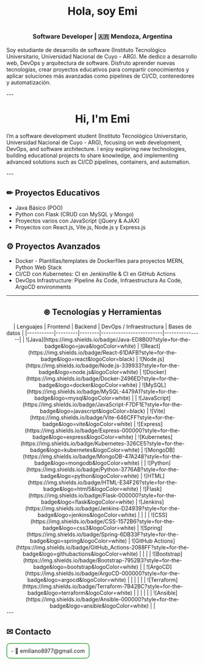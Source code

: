<!--
**Emi8977/emi8977** is a ✨ _special_ ✨ repository because its `README.md` (this file) appears on your GitHub profile.

Here are some ideas to get you started:

- 🔭 I’m currently working on ...
- 🌱 I’m currently learning ...
- 👯 I’m looking to collaborate on ...
- 🤔 I’m looking for help with ...
- 💬 Ask me about ...
- 📫 How to reach me: ...
- 😄 Pronouns: ...
- ⚡ Fun fact: ...
-->



  <h1 align="center"> Hola, soy Emi<h1>
  <h3 align="center">Software Developer | 🇦🇷 Mendoza, Argentina</h3>


<p>Soy estudiante de desarrollo de software (Instituto Tecnológico Universitario, Universidad Nacional de Cuyo - ARG). Me dedico a desarrollo web, DevOps y arquitectura de software.  
Disfruto aprender nuevas tecnologías, crear proyectos educativos para compartir conocimientos y aplicar soluciones más avanzadas como pipelines de CI/CD, contenedores y automatización.
</p>
---

<h1 align="center">
  Hi, I'm Emi</h1>

<p>I’m a software development student (Instituto Tecnológico Universitario, Universidad Nacional de Cuyo - ARG), focusing on web development, DevOps, and software architecture.  
I enjoy exploring new technologies, building educational projects to share knowledge, and implementing advanced solutions such as CI/CD pipelines, containers, and automation.
</p>
---

## ✏ Proyectos Educativos
- Java Básico (POO)
- Python con Flask (CRUD con MySQL y Mongo)
- Proyectos varios con JavaScript (jQuery & AJAX)
- Proyectos con React.js, Vite.js, Node.js y Express.js

## ⚙ Proyectos Avanzados
- Docker - Plantillas/templates de Dockerfiles para proyectos MERN, Python Web Stack
- CI/CD con Kubernetes: CI en Jenkinsfile & CI en GitHub Actions
- DevOps Infrastructure: Pipeline As Code, Infraestructura As Code, ArgoCD environments

---

<h2 align="center">⊛ Tecnologías y Herramientas</h2>
<div align="center">
| Lenguajes | Frontend | Backend | DevOps / Infraestructura | Bases de datos |
|-----------|---------|--------|-------------------------|----------------|
| ![Java](https://img.shields.io/badge/Java-ED8B00?style=for-the-badge&logo=java&logoColor=white) | ![React](https://img.shields.io/badge/React-61DAFB?style=for-the-badge&logo=react&logoColor=black) | ![Node.js](https://img.shields.io/badge/Node.js-339933?style=for-the-badge&logo=node.js&logoColor=white) | ![Docker](https://img.shields.io/badge/Docker-2496ED?style=for-the-badge&logo=docker&logoColor=white) | ![MySQL](https://img.shields.io/badge/MySQL-4479A1?style=for-the-badge&logo=mysql&logoColor=white) |
| ![JavaScript](https://img.shields.io/badge/JavaScript-F7DF1E?style=for-the-badge&logo=javascript&logoColor=black) | ![Vite](https://img.shields.io/badge/Vite-646CFF?style=for-the-badge&logo=vite&logoColor=white) | ![Express](https://img.shields.io/badge/Express-000000?style=for-the-badge&logo=express&logoColor=white) | ![Kubernetes](https://img.shields.io/badge/Kubernetes-326CE5?style=for-the-badge&logo=kubernetes&logoColor=white) | ![MongoDB](https://img.shields.io/badge/MongoDB-47A248?style=for-the-badge&logo=mongodb&logoColor=white) |
| ![Python](https://img.shields.io/badge/Python-3776AB?style=for-the-badge&logo=python&logoColor=white) | ![HTML](https://img.shields.io/badge/HTML-E34F26?style=for-the-badge&logo=html5&logoColor=white) | ![Flask](https://img.shields.io/badge/Flask-000000?style=for-the-badge&logo=flask&logoColor=white) | ![Jenkins](https://img.shields.io/badge/Jenkins-D24939?style=for-the-badge&logo=jenkins&logoColor=white) | |
| | ![CSS](https://img.shields.io/badge/CSS-1572B6?style=for-the-badge&logo=css3&logoColor=white) | ![Spring](https://img.shields.io/badge/Spring-6DB33F?style=for-the-badge&logo=spring&logoColor=white) | ![GitHub Actions](https://img.shields.io/badge/GitHub_Actions-2088FF?style=for-the-badge&logo=githubactions&logoColor=white) | |
| | ![Bootstrap](https://img.shields.io/badge/Bootstrap-7952B3?style=for-the-badge&logo=bootstrap&logoColor=white) | | ![ArgoCD](https://img.shields.io/badge/ArgoCD-000000?style=for-the-badge&logo=argocd&logoColor=white) | |
| | | | ![Terraform](https://img.shields.io/badge/Terraform-7B42BC?style=for-the-badge&logo=terraform&logoColor=white) | |
| | | | ![Ansible](https://img.shields.io/badge/Ansible-000000?style=for-the-badge&logo=ansible&logoColor=white) | |
</div>
---

## ✉ Contacto

<div align="center" style="border:2px solid #4CAF50; padding: 10px; border-radius: 10px; display: inline-block;">
- 📧 emiliano8977@gmail.com

</div>




